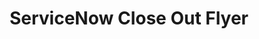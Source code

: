 ---
highlight: "false" 
title: "ServiceNow Close Out Flyer"
description: "The ITVMO categorized agency challenges and worked with ServiceNow to provide solutions. The resulting procurement related best practices series significantly reduced the challenges and impacts previously identified."
url-link: "https://community.max.gov/download/attachments/2314102898/ServiceNow%20-%20Assessment%20Close-Out%20Summary.pdf?api=v2"
type: "PDF"
gov-only: "true"
is-external: "false"
publication-date: "August 01, 2022"
reading-time: "5"
resource-type: "report"
filter: "acquisition-best-practices"
audience: "contracts-acquisitions"
branded-offerings: "oem-acquisition-initiatives"
---
